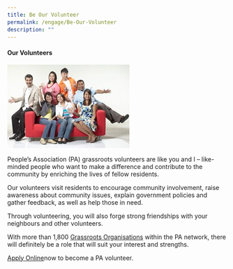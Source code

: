 ```yaml
---
title: Be Our Volunteer
permalink: /engage/Be-Our-Volunteer
description: ""
---
```

#### Our Volunteers

![](/images/our-volunteers_compressed.jpg)
 
People’s Association (PA) grassroots volunteers are like you and I – like-minded people who want to make a difference and contribute to the community by enriching the lives of fellow residents.

Our volunteers visit residents to encourage community involvement, raise awareness about community issues, explain government policies and gather feedback, as well as help those in need.

Through volunteering, you will also forge strong friendships with your neighbours and other volunteers.

With more than 1,800 [Grassroots Organisations](/our-network/Grassroots-Organisations/Grassroots-Organisations) within the PA network, there will definitely be a role that will suit your interest and strengths.

[Apply Online](/our-programmes/Programmes)now to become a PA volunteer.